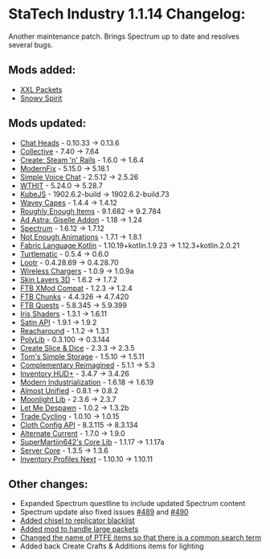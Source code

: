 # StaTech Industry 1.1.14 Changelog:
Another maintenance patch. Brings Spectrum up to date and resolves several bugs.

## Mods added:
- [XXL Packets](https://www.curseforge.com/minecraft/mc-mods/xxl-packets)
- [Snowy Spirit](https://www.curseforge.com/minecraft/mc-mods/snowy-spirit)

## Mods updated:
- [Chat Heads](https://www.curseforge.com/minecraft/mc-mods/chat-heads) - 0.10.33 -> 0.13.6
- [Collective](https://www.curseforge.com/minecraft/mc-mods/collective) - 7.40 -> 7.64
- [Create: Steam 'n' Rails](https://www.curseforge.com/minecraft/mc-mods/create-steam-n-rails) - 1.6.0 -> 1.6.4
- [ModernFix](https://www.curseforge.com/minecraft/mc-mods/modernfix) - 5.15.0 -> 5.18.1
- [Simple Voice Chat](https://www.curseforge.com/minecraft/mc-mods/simple-voice-chat) - 2.5.12 -> 2.5.26
- [WTHIT](https://www.curseforge.com/minecraft/mc-mods/wthit) - 5.24.0 -> 5.28.7
- [KubeJS](https://www.curseforge.com/minecraft/mc-mods/kubejs) - 1902.6.2-build -> 1902.6.2-build.73
- [Wavey Capes](https://www.curseforge.com/minecraft/mc-mods/waveycapes) - 1.4.4 -> 1.4.12
- [Roughly Enough Items](https://www.curseforge.com/minecraft/mc-mods/roughly-enough-items) - 9.1.682 -> 9.2.784
- [Ad Astra: Giselle Addon](https://www.curseforge.com/minecraft/mc-mods/ad-astra-giselle-addon) - 1.18 -> 1.24
- [Spectrum](https://www.curseforge.com/minecraft/mc-mods/spectrum) - 1.6.12 -> 1.7.12
- [Not Enough Animations](https://www.curseforge.com/minecraft/mc-mods/not-enough-animations) - 1.7.1 -> 1.8.1
- [Fabric Language Kotlin](https://www.curseforge.com/minecraft/mc-mods/fabric-language-kotlin) - 1.10.19+kotlin.1.9.23 -> 1.12.3+kotlin.2.0.21
- [Turtlematic](https://www.curseforge.com/minecraft/mc-mods/turtlematic) - 0.5.4 -> 0.6.0
- [Lootr](https://www.curseforge.com/minecraft/mc-mods/lootr-fabric) - 0.4.28.69 -> 0.4.28.70
- [Wireless Chargers](https://www.curseforge.com/minecraft/mc-mods/wireless-chargers) - 1.0.9 -> 1.0.9a
- [Skin Layers 3D](https://www.curseforge.com/minecraft/mc-mods/skin-layers-3d) - 1.6.2 -> 1.7.2
- [FTB XMod Compat](https://www.curseforge.com/minecraft/mc-mods/ftb-xmod-compat) - 1.2.3 -> 1.2.4
- [FTB Chunks](https://www.curseforge.com/minecraft/mc-mods/ftb-chunks-fabric) - 4.4.326 -> 4.7.420
- [FTB Quests](https://www.curseforge.com/minecraft/mc-mods/ftb-quests-fabric) - 5.8.345 -> 5.9.399
- [Iris Shaders](https://www.curseforge.com/minecraft/mc-mods/irisshaders) - 1.3.1 -> 1.6.11
- [Satin API](https://www.curseforge.com/minecraft/mc-mods/satin-api) - 1.9.1 -> 1.9.2
- [Reacharound](https://www.curseforge.com/minecraft/mc-mods/reacharound) - 1.1.2 -> 1.3.1
- [PolyLib](https://www.curseforge.com/minecraft/mc-mods/polylib) - 0.3.100 -> 0.3.144
- [Create Slice & Dice](https://www.curseforge.com/minecraft/mc-mods/slice-and-dice) - 2.3.3 -> 2.3.5
- [Tom's Simple Storage](https://www.curseforge.com/minecraft/mc-mods/toms-storage-fabric) - 1.5.10 -> 1.5.11
- [Complementary Reimagined](https://www.curseforge.com/minecraft/shaders/complementary-reimagined) - 5.1.1 -> 5.3
- [Inventory HUD+](https://www.curseforge.com/minecraft/mc-mods/inventory-hud-forge) - 3.4.7 -> 3.4.26
- [Modern Industrialization](https://www.curseforge.com/minecraft/mc-mods/modern-industrialization) - 1.6.18 -> 1.6.19
- [Almost Unified](https://www.curseforge.com/minecraft/mc-mods/almost-unified) - 0.8.1 -> 0.8.2
- [Moonlight Lib](https://www.curseforge.com/minecraft/mc-mods/selene) - 2.3.6 -> 2.3.7
- [Let Me Despawn](https://www.curseforge.com/minecraft/mc-mods/let-me-despawn) - 1.0.2 -> 1.3.2b
- [Trade Cycling](https://www.curseforge.com/minecraft/mc-mods/trade-cycling) - 1.0.10 -> 1.0.15
- [Cloth Config API](https://www.curseforge.com/minecraft/mc-mods/cloth-config) - 8.3.115 -> 8.3.134
- [Alternate Current](https://www.curseforge.com/minecraft/mc-mods/alternate-current) - 1.7.0 -> 1.9.0
- [SuperMartijn642's Core Lib](https://www.curseforge.com/minecraft/mc-mods/supermartijn642s-core-lib) - 1.1.17 -> 1.1.17a
- [Server Core](https://www.curseforge.com/minecraft/mc-mods/servercore) - 1.3.5 -> 1.3.6
- [Inventory Profiles Next](https://www.curseforge.com/minecraft/mc-mods/inventory-profiles-next) - 1.10.10 -> 1.10.11

## Other changes:
- Expanded Spectrum questline to include updated Spectrum content
- Spectrum update also fixed issues [#489](https://github.com/TheStaticVoid/StaTech-Industry/issues/489) and [#490](https://github.com/TheStaticVoid/StaTech-Industry/issues/490)
- [Added chisel to replicator blacklist](https://github.com/TheStaticVoid/StaTech-Industry/issues/494)
- [Added mod to handle large packets](https://github.com/TheStaticVoid/StaTech-Industry/issues/496)
- [Changed the name of PTFE items so that there is a common search term](https://github.com/TheStaticVoid/StaTech-Industry/issues/467)
- Added back Create Crafts & Additions items for lighting

